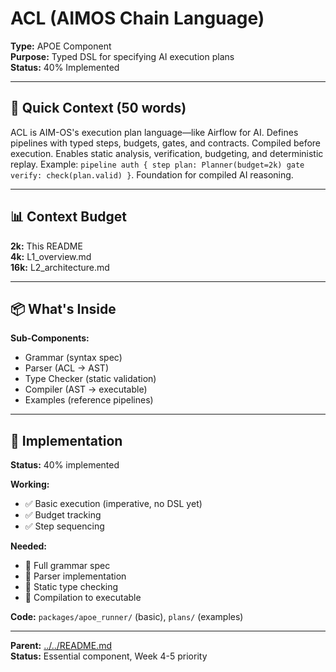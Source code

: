 # ACL (AIMOS Chain Language)

**Type:** APOE Component  
**Purpose:** Typed DSL for specifying AI execution plans  
**Status:** 40% Implemented

---

## 🎯 **Quick Context (50 words)**

ACL is AIM-OS's execution plan language—like Airflow for AI. Defines pipelines with typed steps, budgets, gates, and contracts. Compiled before execution. Enables static analysis, verification, budgeting, and deterministic replay. Example: `pipeline auth { step plan: Planner(budget=2k) gate verify: check(plan.valid) }`. Foundation for compiled AI reasoning.

---

## 📊 **Context Budget**

**2k:** This README  
**4k:** L1_overview.md  
**16k:** L2_architecture.md

---

## 📦 **What's Inside**

**Sub-Components:**
- Grammar (syntax spec)
- Parser (ACL → AST)
- Type Checker (static validation)
- Compiler (AST → executable)
- Examples (reference pipelines)

---

## 🔧 **Implementation**

**Status:** 40% implemented

**Working:**
- ✅ Basic execution (imperative, no DSL yet)
- ✅ Budget tracking
- ✅ Step sequencing

**Needed:**
- 🔄 Full grammar spec
- 🔄 Parser implementation
- 🔄 Static type checking
- 🔄 Compilation to executable

**Code:** `packages/apoe_runner/` (basic), `plans/` (examples)

---

**Parent:** [../../README.md](../../README.md)  
**Status:** Essential component, Week 4-5 priority

